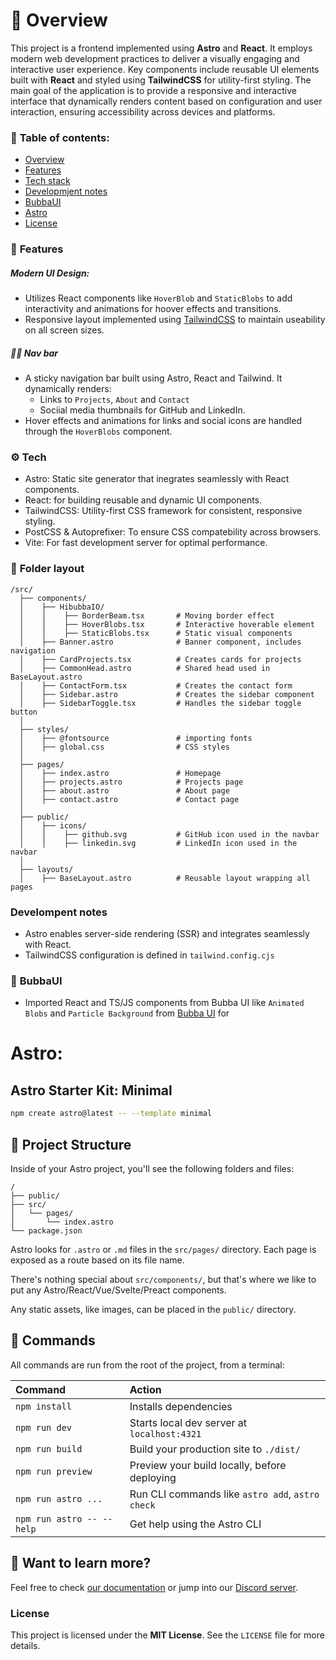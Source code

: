 # 🤔 **Overview**
This project is a frontend implemented using **Astro** and **React**. It employs modern web development practices to deliver a visually engaging and interactive user experience. Key components include reusable UI elements built with **React** and styled using **TailwindCSS** for utility-first styling.
The main goal of the application is to provide a responsive and interactive interface that dynamically renders content based on configuration and user interaction, ensuring accessibility across devices and platforms.

### 🏓 **Table of contents:**
- [Overview](#Overview)
- [Features](#Features)
- [Tech stack](#Tech)
- [Developmjent notes](#Develompentnotes)
- [BubbaUI](#BubbaUI)
- [Astro](#Asatro)
- [License](#Licsnse)


### 🐣 **Features**
##### Modern UI Design:
- Utilizes React components like `HoverBlob` and `StaticBlobs` to add interactivity and animations for hoover effects and transitions.
- Responsive layout implemented using [TailwindCSS](https://tailwindcss.com/) to maintain useability on all screen sizes.

##### 🧑‍✈️ **Nav bar**
- A sticky navigation bar built using Astro, React and Tailwind. It dynamically renders:
	- Links to `Projects`, `About` and `Contact`
	- Sociial media thumbnails for GitHub and LinkedIn.
- Hover effects and animations for links and social icons are handled through the `HoverBlobs` component.

### ⚙️ **Tech**
- Astro: Static site generator that inegrates seamlessly with React components.
- React: for building reusable and dynamic UI components.
- TailwindCSS: Utility-first CSS framework for consistent, responsive styling.
- PostCSS & Autoprefixer: To ensure CSS compatebility across browsers.
- Vite: For fast development server for optimal performance.

### 📂 **Folder layout**
```text
/src/
  ├── components/
  │    ├── HibubbaIO/
  │    │    ├── BorderBeam.tsx		 # Moving border effect
  │    │    ├── HoverBlobs.tsx       # Interactive hoverable element
  │    │    ├── StaticBlobs.tsx      # Static visual components
  │    ├── Banner.astro              # Banner component, includes navigation
  │    ├── CardProjects.tsx          # Creates cards for projects 
  │    ├── CommonHead.astro          # Shared head used in BaseLayout.astro
  │    ├── ContactForm.tsx           # Creates the contact form
  │    ├── Sidebar.astro             # Creates the sidebar component
  │    ├── SidebarToggle.tsx         # Handles the sidebar toggle button
  │
  ├── styles/
  │    ├── @fontsource				 # importing fonts
  │    ├── global.css              	 # CSS styles
  │
  ├── pages/
  │    ├── index.astro               # Homepage
  │    ├── projects.astro            # Projects page
  │    ├── about.astro               # About page
  │    ├── contact.astro             # Contact page
  │
  ├── public/
  │    ├── icons/
  │    │    ├── github.svg           # GitHub icon used in the navbar
  │    │    ├── linkedin.svg         # LinkedIn icon used in the navbar
  │
  ├── layouts/
  │    ├── BaseLayout.astro          # Reusable layout wrapping all pages
```


### **Develompent notes**
- Astro enables server-side rendering (SSR) and integrates seamlessly with React.
- TailwindCSS configuration is defined in `tailwind.config.cjs`

### 🌈 **BubbaUI**
- Imported React and TS/JS components from Bubba UI like `Animated Blobs` and `Particle Background` from [Bubba UI](https://bubba-ui-one.vercel.app/) for 



# **Astro:**

## Astro Starter Kit: Minimal

```sh
npm create astro@latest -- --template minimal
```


## 🚀 **Project Structure**

Inside of your Astro project, you'll see the following folders and files:

```text
/
├── public/
├── src/
│   └── pages/
│       └── index.astro
└── package.json
```

Astro looks for `.astro` or `.md` files in the `src/pages/` directory. Each page is exposed as a route based on its file name.

There's nothing special about `src/components/`, but that's where we like to put any Astro/React/Vue/Svelte/Preact components.

Any static assets, like images, can be placed in the `public/` directory.

## 🧞 Commands

All commands are run from the root of the project, from a terminal:

| Command                   | Action                                           |
| :------------------------ | :----------------------------------------------- |
| `npm install`             | Installs dependencies                            |
| `npm run dev`             | Starts local dev server at `localhost:4321`      |
| `npm run build`           | Build your production site to `./dist/`          |
| `npm run preview`         | Preview your build locally, before deploying     |
| `npm run astro ...`       | Run CLI commands like `astro add`, `astro check` |
| `npm run astro -- --help` | Get help using the Astro CLI                     |

## 👀 Want to learn more?

Feel free to check [our documentation](https://docs.astro.build) or jump into our [Discord server](https://astro.build/chat).


### License
This project is licensed under the **MIT License**. See the `LICENSE` file for more details.


